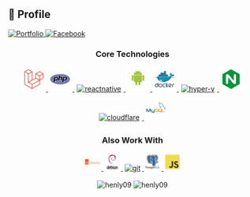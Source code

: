 <h2 align="left">🔗 Profile</h2>

<p align="left">
  <a href="https://henly09.github.io/MyPortfolio/">
    <img src="https://img.shields.io/badge/my_portfolio-000?style=for-the-badge&logo=ko-fi&logoColor=white" alt="Portfolio" />
  </a>
  <a href="https://www.facebook.com/mhax.ter/">
    <img src="https://img.shields.io/badge/facebook-0A66C2?style=for-the-badge&logo=facebook&logoColor=white" alt="Facebook" />
  </a>
</p>

<h3 align="center">Core Technologies</h3>
<p align="center">
  <!-- PHP/Laravel -->
  <a href="https://laravel.com/" target="_blank" rel="noreferrer"> 
    <img src="https://raw.githubusercontent.com/devicons/devicon/master/icons/laravel/laravel-original.svg" alt="laravel" width="40" height="40" style="background:white;padding:5px;border-radius:5px;"/> 
  </a>
  <a href="https://www.php.net" target="_blank" rel="noreferrer"> 
    <img src="https://raw.githubusercontent.com/devicons/devicon/master/icons/php/php-original.svg" alt="php" width="40" height="40" style="background:white;padding:5px;border-radius:5px;"/> 
  </a>
  
  <!-- Mobile -->
  <a href="https://reactnative.dev/" target="_blank" rel="noreferrer"> 
    <img src="https://reactnative.dev/img/header_logo.svg" alt="reactnative" width="40" height="40" style="background:white;padding:5px;border-radius:5px;"/> 
  </a>
  <a href="https://developer.android.com" target="_blank" rel="noreferrer"> 
    <img src="https://raw.githubusercontent.com/devicons/devicon/master/icons/android/android-original-wordmark.svg" alt="android" width="40" height="40" style="background:white;padding:5px;border-radius:5px;"/> 
  </a>
  
  <!-- DevOps & Containerization -->
  <a href="https://www.docker.com/" target="_blank" rel="noreferrer"> 
    <img src="https://raw.githubusercontent.com/devicons/devicon/master/icons/docker/docker-original-wordmark.svg" alt="docker" width="40" height="40" style="background:white;padding:5px;border-radius:5px;"/> 
  </a>
  <a href="https://learn.microsoft.com/en-us/virtualization/hyper-v-on-windows/" target="_blank" rel="noreferrer"> 
    <img src="https://upload.wikimedia.org/wikipedia/commons/5/58/Hyper-V_Logo.png" alt="hyper-v" width="40" height="40" style="background:white;padding:5px;border-radius:5px;"/> 
  </a>
  <a href="https://nginx.org" target="_blank" rel="noreferrer"> 
    <img src="https://raw.githubusercontent.com/devicons/devicon/master/icons/nginx/nginx-original.svg" alt="nginx" width="40" height="40" style="background:white;padding:5px;border-radius:5px;"/> 
  </a>
  <a href="https://www.cloudflare.com" target="_blank" rel="noreferrer"> 
    <img src="https://www.vectorlogo.zone/logos/cloudflare/cloudflare-icon.svg" alt="cloudflare" width="40" height="40" style="background:white;padding:5px;border-radius:5px;"/> 
  </a>
  
  <!-- Databases -->
  <a href="https://www.mysql.com/" target="_blank" rel="noreferrer"> 
    <img src="https://raw.githubusercontent.com/devicons/devicon/master/icons/mysql/mysql-original-wordmark.svg" alt="mysql" width="40" height="40" style="background:white;padding:5px;border-radius:5px;"/> 
  </a>
</p>

<h3 align="center">Also Work With</h3>
<p align="center">
  <!-- Linux Distros -->
  <a href="https://ubuntu.com/" target="_blank" rel="noreferrer"> 
    <img src="https://raw.githubusercontent.com/devicons/devicon/master/icons/ubuntu/ubuntu-plain-wordmark.svg" alt="ubuntu" width="30" height="30" style="background:white;padding:3px;border-radius:5px;"/> 
  </a>
  <a href="https://www.debian.org/" target="_blank" rel="noreferrer"> 
    <img src="https://raw.githubusercontent.com/devicons/devicon/master/icons/debian/debian-original-wordmark.svg" alt="debian" width="30" height="30" style="background:white;padding:3px;border-radius:5px;"/> 
  </a>
  
  <!-- Other Tools -->
  <a href="https://git-scm.com/" target="_blank" rel="noreferrer"> 
    <img src="https://www.vectorlogo.zone/logos/git-scm/git-scm-icon.svg" alt="git" width="30" height="30" style="background:white;padding:3px;border-radius:5px;"/> 
  </a>
  <a href="https://www.postgresql.org" target="_blank" rel="noreferrer"> 
    <img src="https://raw.githubusercontent.com/devicons/devicon/master/icons/postgresql/postgresql-original-wordmark.svg" alt="postgresql" width="30" height="30" style="background:white;padding:3px;border-radius:5px;"/> 
  </a>
  <a href="https://www.javascript.com" target="_blank" rel="noreferrer"> 
    <img src="https://raw.githubusercontent.com/devicons/devicon/master/icons/javascript/javascript-original.svg" alt="javascript" width="30" height="30" style="background:white;padding:3px;border-radius:5px;"/> 
  </a>
</p>

<div align="center">
    <img src="https://github-readme-stats.vercel.app/api/top-langs?username=henly09&show_icons=true&locale=en&layout=compact&theme=vue" alt="henly09" />
    <img src="https://github-readme-streak-stats.herokuapp.com/?user=henly09&theme=vue" alt="henly09" />
</div>
